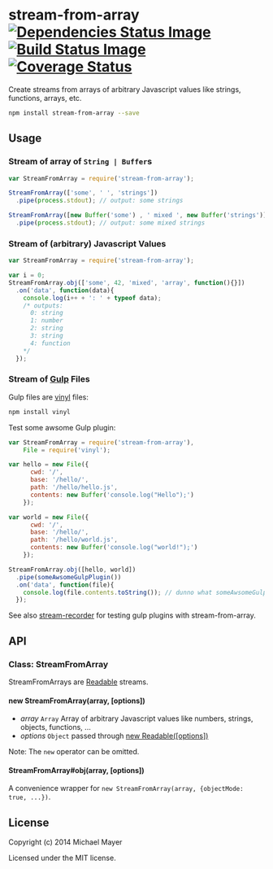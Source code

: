 # stream-from-array [![Dependencies Status Image](https://gemnasium.com/schnittstabil/stream-from-array.svg)](https://gemnasium.com/schnittstabil/stream-from-array) [![Build Status Image](https://travis-ci.org/schnittstabil/stream-from-array.svg)](https://travis-ci.org/schnittstabil/stream-from-array) [![Coverage Status](https://coveralls.io/repos/schnittstabil/stream-from-array/badge.png)](https://coveralls.io/r/schnittstabil/stream-from-array)

Create streams from arrays of arbitrary Javascript values like strings, functions, arrays, etc.

```bash
npm install stream-from-array --save
```

## Usage

### Stream of array of `String | Buffer`s

```JavaScript
var StreamFromArray = require('stream-from-array');

StreamFromArray(['some', ' ', 'strings'])
  .pipe(process.stdout); // output: some strings

StreamFromArray([new Buffer('some') , ' mixed ', new Buffer('strings')])
  .pipe(process.stdout); // output: some mixed strings
```

### Stream of (arbitrary) Javascript Values

```JavaScript
var StreamFromArray = require('stream-from-array');

var i = 0;
StreamFromArray.obj(['some', 42, 'mixed', 'array', function(){}])
  .on('data', function(data){
    console.log(i++ + ': ' + typeof data);
    /* outputs:
      0: string
      1: number
      2: string
      3: string
      4: function
    */
  });
```

### Stream of [Gulp](http://gulpjs.com/) Files

Gulp files are [vinyl](https://github.com/wearefractal/vinyl) files:

```bash
npm install vinyl
```

Test some awsome Gulp plugin:

```JavaScript
var StreamFromArray = require('stream-from-array'),
    File = require('vinyl');

var hello = new File({
      cwd: '/',
      base: '/hello/',
      path: '/hello/hello.js',
      contents: new Buffer('console.log("Hello");')
    });

var world = new File({
      cwd: '/',
      base: '/hello/',
      path: '/hello/world.js',
      contents: new Buffer('console.log("world!");')
    });

StreamFromArray.obj([hello, world])
  .pipe(someAwsomeGulpPlugin())
  .on('data', function(file){
    console.log(file.contents.toString()); // dunno what someAwsomeGulpPlugin does :)
  });
```

See also [stream-recorder](https://github.com/schnittstabil/stream-recorder) for testing gulp plugins with stream-from-array.

## API

### Class: StreamFromArray

StreamFromArrays are [Readable](http://nodejs.org/api/stream.html#stream_class_stream_readable_1) streams.

#### new StreamFromArray(array, [options])

* _array_ `Array` Array of arbitrary Javascript values like numbers, strings, objects, functions, ...
* _options_ `Object` passed through [new Readable([options])](http://nodejs.org/api/stream.html#stream_new_stream_readable_options)

Note: The `new` operator can be omitted.

#### StreamFromArray#obj(array, [options])

A convenience wrapper for `new StreamFromArray(array, {objectMode: true, ...})`.

## License

Copyright (c) 2014 Michael Mayer

Licensed under the MIT license.
